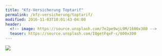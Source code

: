 ```yaml
---
title: "Kfz-Versicherung Toptarif"
permalink: /kfz-versicherung/toptarif/
modified: 2016-11-03T10:01:43-04:00
header:
  <!-- image: https://source.unsplash.com/7e2pe9wjL9M/1600x300 -->
  teaser: https://source.unsplash.com/IQgetFqxF-c/600x300
---
```


<script language="javascript" type="text/javascript" src="//banners.webmasterplan.com/view.asp?ref=421183&site=5124&type=html&hnb=50&js=1"></script>
<noscript><a href="//partners.webmasterplan.com/click.asp?ref=421183&site=5124&type=b1&bnb=1" target="_blank">
<img src="//banners.webmasterplan.com/view.asp?ref=421183&site=5124&b=1" border="0"/></a><br /></noscript>
